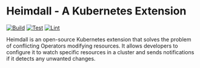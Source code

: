 # Heimdall - A Kubernetes Extension

[![Build](https://github.com/heimdall-controller/heimdall/actions/workflows/build.yml/badge.svg)](https://github.com/heimdall-controller/heimdall/actions/workflows/build.yml) [![Test](https://github.com/heimdall-controller/heimdall/actions/workflows/test.yml/badge.svg)](https://github.com/heimdall-controller/heimdall/actions/workflows/test.yml) [![Lint](https://github.com/heimdall-controller/heimdall/actions/workflows/lint.yml/badge.svg)](https://github.com/heimdall-controller/heimdall/actions/workflows/lint.yml)

Heimdall is an open-source Kubernetes extension that solves the problem of conflicting Operators modifying resources. It allows developers to configure it to watch specific resources in a cluster and sends notifications if it detects any unwanted changes.


